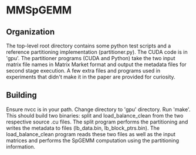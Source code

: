 # MMSpGEMM

## Organization

The top-level root directory contains some python test scripts and a reference partitioning implementation (partitioner.py). The CUDA code is in 'gpu'. The partitioner programs (CUDA and Python) take the two input matrix file names in Matrix Market format and output the metadata files for second stage execution. A few extra files and programs used in experiments that didn't make it in the paper are provided for curiosity.

## Building

Ensure nvcc is in your path. Change directory to 'gpu' directory. Run 'make'. This should build two binaries: split and load_balance_clean from the two respective source .cu files. The split program performs the partitioning and writes the metadata to files (lb_data.bin, lb_block_ptrs.bin). The load_balance_clean program reads these two files as well as the input matrices and performs the SpGEMM computation using the partitioning information.
